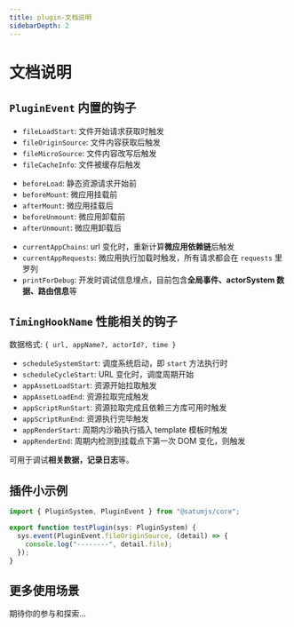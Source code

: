 ```yaml
---
title: plugin-文档说明
sidebarDepth: 2
---
```


# 文档说明

## `PluginEvent` 内置的钩子

- `fileLoadStart`: 文件开始请求获取时触发
- `fileOriginSource`: 文件内容获取后触发
- `fileMicroSource`: 文件内容改写后触发
- `fileCacheInfo`: 文件被缓存后触发

<div></div>

- `beforeLoad`: 静态资源请求开始前
- `beforeMount`: 微应用挂载前
- `afterMount`: 微应用挂载后
- `beforeUnmount`: 微应用卸载前
- `afterUnmount`: 微应用卸载后

<div></div>

- `currentAppChains`: url 变化时，重新计算**微应用依赖链**后触发
- `currentAppRequests`: 微应用执行加载时触发，所有请求都会在 `requests` 里罗列
- `printForDebug`: 开发时调试信息埋点，目前包含**全局事件、actorSystem 数据、路由信息**等

<div></div>

## `TimingHookName` 性能相关的钩子

数据格式: `{ url, appName?, actorId?, time }`

- `scheduleSystemStart`: 调度系统启动，即 `start` 方法执行时
- `scheduleCycleStart`: URL 变化时，调度周期开始
- `appAssetLoadStart`: 资源开始拉取触发
- `appAssetLoadEnd`: 资源拉取完成触发
- `appScriptRunStart`: 资源拉取完成且依赖三方库可用时触发
- `appScriptRunEnd`: 资源执行完毕触发
- `appRenderStart`: 周期内沙箱执行插入 template 模板时触发
- `appRenderEnd`: 周期内检测到挂载点下第一次 DOM 变化，则触发

可用于调试**相关数据，记录日志**等。

## 插件小示例

```ts
import { PluginSystem, PluginEvent } from "@satumjs/core";

export function testPlugin(sys: PluginSystem) {
  sys.event(PluginEvent.fileOriginSource, (detail) => {
    console.log("--------", detail.file);
  });
}
```

## 更多使用场景

期待你的参与和探索...
